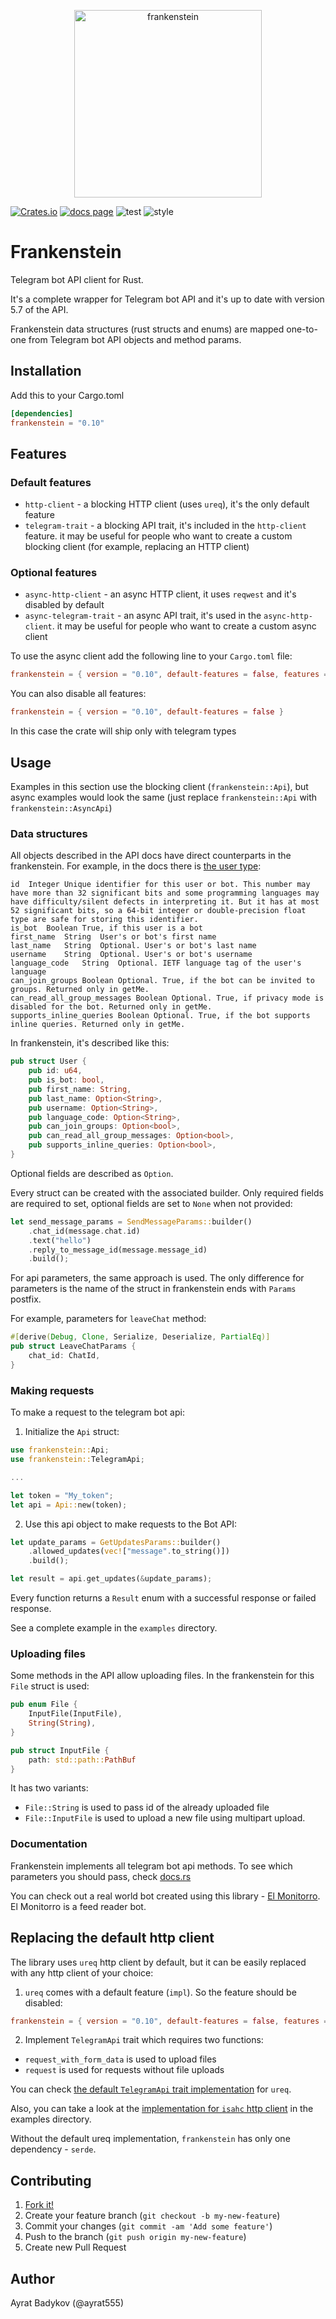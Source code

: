 <p align="center"><img src="frankenstein_logo.png" alt="frankenstein" height="300px"></p>

[![Crates.io][s1]][ci] [![docs page][docs-badge]][docs] ![test][ga-test] ![style][ga-style]

# Frankenstein

Telegram bot API client for Rust.

It's a complete wrapper for Telegram bot API and it's up to date with version 5.7 of the API.

Frankenstein data structures (rust structs and enums) are mapped one-to-one from Telegram bot API objects and method params.

## Installation

Add this to your Cargo.toml


```toml
[dependencies]
frankenstein = "0.10"
```

## Features

### Default features

- `http-client` - a blocking HTTP client (uses `ureq`), it's the only default feature
- `telegram-trait` - a blocking API trait, it's included in the `http-client` feature. it may be useful for people who want to create a custom blocking client (for example, replacing an HTTP client)

### Optional features

- `async-http-client` - an async HTTP client, it uses `reqwest` and it's disabled by default
- `async-telegram-trait` - an async API trait, it's used in the `async-http-client`. it may be useful for people who want to create a custom async client

To use the async client add the following line to your `Cargo.toml` file:

```toml
frankenstein = { version = "0.10", default-features = false, features = ["async-http-client"] }
```

You can also disable all features:

```toml
frankenstein = { version = "0.10", default-features = false }
```

In this case the crate will ship only with telegram types


## Usage

Examples in this section use the blocking client (`frankenstein::Api`), but async examples would look the same (just replace `frankenstein::Api` with `frankenstein::AsyncApi`)

### Data structures

All objects described in the API docs have direct counterparts in the frankenstein. For example, in the docs there is [the user type](https://core.telegram.org/bots/api#user):
```
id	Integer	Unique identifier for this user or bot. This number may have more than 32 significant bits and some programming languages may have difficulty/silent defects in interpreting it. But it has at most 52 significant bits, so a 64-bit integer or double-precision float type are safe for storing this identifier.
is_bot	Boolean	True, if this user is a bot
first_name	String	User's or bot's first name
last_name	String	Optional. User's or bot's last name
username	String	Optional. User's or bot's username
language_code	String	Optional. IETF language tag of the user's language
can_join_groups	Boolean	Optional. True, if the bot can be invited to groups. Returned only in getMe.
can_read_all_group_messages	Boolean	Optional. True, if privacy mode is disabled for the bot. Returned only in getMe.
supports_inline_queries	Boolean	Optional. True, if the bot supports inline queries. Returned only in getMe.
```

In frankenstein, it's described like this:

```rust
pub struct User {
    pub id: u64,
    pub is_bot: bool,
    pub first_name: String,
    pub last_name: Option<String>,
    pub username: Option<String>,
    pub language_code: Option<String>,
    pub can_join_groups: Option<bool>,
    pub can_read_all_group_messages: Option<bool>,
    pub supports_inline_queries: Option<bool>,
}
```

Optional fields are described as `Option`.

Every struct can be created with the associated builder. Only required fields are required to set, optional fields are set to `None` when not provided:

```rust
let send_message_params = SendMessageParams::builder()
    .chat_id(message.chat.id)
    .text("hello")
    .reply_to_message_id(message.message_id)
    .build();
```

For api parameters, the same approach is used. The only difference for parameters is the name of the struct in frankenstein ends with `Params` postfix.

For example, parameters for `leaveChat` method:

```rust
#[derive(Debug, Clone, Serialize, Deserialize, PartialEq)]
pub struct LeaveChatParams {
    chat_id: ChatId,
}
```


### Making requests

To make a request to the telegram bot api:

1. Initialize the `Api` struct:

```rust
use frankenstein::Api;
use frankenstein::TelegramApi;

...

let token = "My_token";
let api = Api::new(token);
```

2. Use this api object to make requests to the Bot API:

```rust
let update_params = GetUpdatesParams::builder()
    .allowed_updates(vec!["message".to_string()])
    .build();

let result = api.get_updates(&update_params);
```

Every function returns a `Result` enum with a successful response or failed response.

See a complete example in the `examples` directory.

### Uploading files

Some methods in the API allow uploading files. In the frankenstein for this `File` struct is used:

```rust
pub enum File {
    InputFile(InputFile),
    String(String),
}

pub struct InputFile {
    path: std::path::PathBuf
}
```

It has two variants:

- `File::String` is used to pass id of the already uploaded file
- `File::InputFile` is used to upload a new file using multipart upload.


### Documentation

Frankenstein implements all telegram bot api methods. To see which parameters you should pass, check [docs.rs](https://docs.rs/frankenstein/0.10.1/frankenstein/api_traits/telegram_api/trait.TelegramApi.html#provided-methods)

You can check out a real world bot created using this library - [El Monitorro](https://github.com/ayrat555/el_monitorro). El Monitorro is a feed reader bot.


## Replacing the default http client

The library uses `ureq` http client by default, but it can be easily replaced with any http client of your choice:

1. `ureq` comes with a default feature (`impl`). So the feature should be disabled:

```toml
frankenstein = { version = "0.10", default-features = false, features = ["telegram-trait"] }
```

2. Implement `TelegramApi` trait which requires two functions:

- `request_with_form_data` is used to upload files
- `request` is used for requests without file uploads

You can check [the default `TelegramApi` trait implementation](https://github.com/ayrat555/frankenstein/blob/aac88c01d06aa945393db7255ef2485a7c764d47/src/api_impl.rs) for `ureq`.

Also, you can take a look at the [implementation for `isahc` http client](https://github.com/ayrat555/frankenstein/blob/master/examples/api_trait_implementation.rs) in the examples directory.

Without the default ureq implementation, `frankenstein` has only one dependency - `serde`.

## Contributing

1. [Fork it!](https://github.com/ayrat555/frankenstein/fork)
2. Create your feature branch (`git checkout -b my-new-feature`)
3. Commit your changes (`git commit -am 'Add some feature'`)
4. Push to the branch (`git push origin my-new-feature`)
5. Create new Pull Request

## Author

Ayrat Badykov (@ayrat555)


[s1]: https://img.shields.io/crates/v/frankenstein.svg
[docs-badge]: https://img.shields.io/badge/docs-website-blue.svg
[ci]: https://crates.io/crates/frankenstein
[docs]: https://docs.rs/frankenstein/
[ga-test]: https://github.com/ayrat555/frankenstein/actions/workflows/rust.yml/badge.svg
[ga-style]: https://github.com/ayrat555/frankenstein/actions/workflows/style.yml/badge.svg
